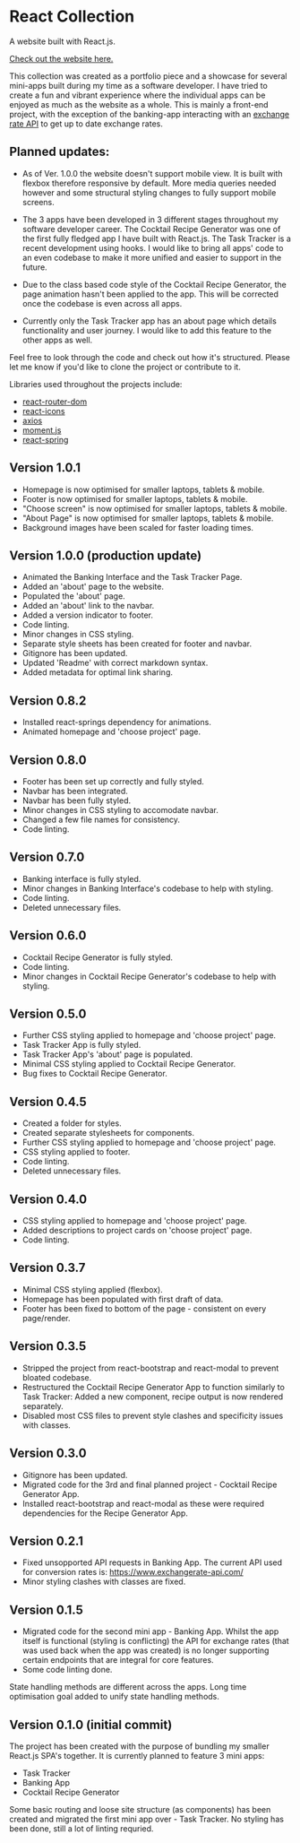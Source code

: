 # React Collection

A website built with React.js.

[Check out the website here.](https://react-collection.netlify.app/)

This collection was created as a portfolio piece and a showcase for
several mini-apps built during my time as a software developer. I have
tried to create a fun and vibrant experience where the individual apps
can be enjoyed as much as the website as a whole. This is mainly a
front-end project, with the exception of the banking-app interacting
with an
[exchange rate API](https://www.exchangerate-api.com/)
to get up to date exchange rates.

## Planned updates:

- As of Ver. 1.0.0 the website doesn't support mobile view. It is
  built with flexbox therefore responsive by default. More media
  queries needed however and some structural styling changes to
  fully support mobile screens.

- The 3 apps have been developed in 3 different stages throughout my
  software developer career. The Cocktail Recipe Generator was one
  of the first fully fledged app I have built with React.js. The
  Task Tracker is a recent development using hooks. I would like to
  bring all apps' code to an even codebase to make it more unified
  and easier to support in the future.

- Due to the class based code style of the Cocktail Recipe
  Generator, the page animation hasn't been applied to the app. This
  will be corrected once the codebase is even across all apps.

- Currently only the Task Tracker app has an about page which
  details functionality and user journey. I would like to add this
  feature to the other apps as well.

Feel free to look through the code and check out how it's structured. Please
let me know if you'd like to clone the project or contribute to it.

Libraries used throughout the projects include:

- [react-router-dom](https://reactrouter.com/web/guides/quick-start)
- [react-icons](https://react-icons.github.io/react-icons/)
- [axios](https://github.com/axios/axios)
- [moment.js](https://momentjs.com/)
- [react-spring](https://react-spring.io/basics)

## Version 1.0.1

- Homepage is now optimised for smaller laptops, tablets & mobile.
- Footer is now optimised for smaller laptops, tablets & mobile.
- "Choose screen" is now optimised for smaller laptops, tablets & mobile.
- "About Page" is now optimised for smaller laptops, tablets & mobile.
- Background images have been scaled for faster loading times.

## Version 1.0.0 (production update)

- Animated the Banking Interface and the Task Tracker Page.
- Added an 'about' page to the website.
- Populated the 'about' page.
- Added an 'about' link to the navbar.
- Added a version indicator to footer.
- Code linting.
- Minor changes in CSS styling.
- Separate style sheets has been created for footer and navbar.
- Gitignore has been updated.
- Updated 'Readme' with correct markdown syntax.
- Added metadata for optimal link sharing.

## Version 0.8.2

- Installed react-springs dependency for animations.
- Animated homepage and 'choose project' page.

## Version 0.8.0

- Footer has been set up correctly and fully styled.
- Navbar has been integrated.
- Navbar has been fully styled.
- Minor changes in CSS styling to accomodate navbar.
- Changed a few file names for consistency.
- Code linting.

## Version 0.7.0

- Banking interface is fully styled.
- Minor changes in Banking Interface's codebase to help with styling.
- Code linting.
- Deleted unnecessary files.

## Version 0.6.0

- Cocktail Recipe Generator is fully styled.
- Code linting.
- Minor changes in Cocktail Recipe Generator's codebase to help with styling.

## Version 0.5.0

- Further CSS styling applied to homepage and 'choose project' page.
- Task Tracker App is fully styled.
- Task Tracker App's 'about' page is populated.
- Minimal CSS styling applied to Cocktail Recipe Generator.
- Bug fixes to Cocktail Recipe Generator.

## Version 0.4.5

- Created a folder for styles.
- Created separate stylesheets for components.
- Further CSS styling applied to homepage and 'choose project' page.
- CSS styling applied to footer.
- Code linting.
- Deleted unnecessary files.

## Version 0.4.0

- CSS styling applied to homepage and 'choose project' page.
- Added descriptions to project cards on 'choose project' page.
- Code linting.

## Version 0.3.7

- Minimal CSS styling applied (flexbox).
- Homepage has been populated with first draft of data.
- Footer has been fixed to bottom of the page - consistent on every page/render.

## Version 0.3.5

- Stripped the project from react-bootstrap and react-modal to prevent bloated codebase.
- Restructured the Cocktail Recipe Generator App to function similarly to Task Tracker: Added a new component, recipe output is now rendered separately.
- Disabled most CSS files to prevent style clashes and specificity issues with classes.

## Version 0.3.0

- Gitignore has been updated.
- Migrated code for the 3rd and final planned project - Cocktail Recipe Generator App.
- Installed react-bootstrap and react-modal as these were required dependencies for the Recipe Generator App.

## Version 0.2.1

- Fixed unsopported API requests in Banking App. The current API used for conversion rates is: https://www.exchangerate-api.com/
- Minor styling clashes with classes are fixed.

## Version 0.1.5

- Migrated code for the second mini app - Banking App. Whilst the app itself is functional (styling is conflicting) the API for exchange rates (that was used back when the app was created) is no longer supporting certain endpoints that are integral for core features.
- Some code linting done.

State handling methods are different across the apps. Long time optimisation goal added to unify state handling methods.

## Version 0.1.0 (initial commit)

The project has been created with the purpose of bundling my smaller React.js SPA's together.
It is currently planned to feature 3 mini apps:

- Task Tracker
- Banking App
- Cocktail Recipe Generator

Some basic routing and loose site structure (as components) has been created and migrated the first mini app over - Task Tracker.
No styling has been done, still a lot of linting requried.
